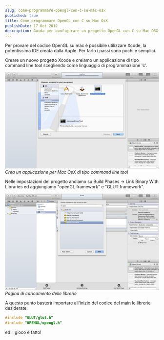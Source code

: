 ```yaml
---
slug: come-programmare-opengl-con-c-su-mac-osx
published: true
title: Come programmare OpenGL con C su Mac OsX
publishDate: 17 Oct 2012
description: Guida per configurare un progetto OpenGL con C su Mac OSX
---
```


Per provare del codice OpenGL su mac è possibile utilizzare Xcode, la potentissima IDE creata dalla Apple. Per farlo i passi sono pochi e semplici.

<!--more-->

Creare un nuovo progetto Xcode e creiamo un applicazione di tipo command line tool scegliendo come linguaggio di programmazione 'c'.

![Creazione progetto Xcode](../assets/CommandLineTool.jpg)
*Crea un applicazione per Mac OsX di tipo command line tool*

Nelle impostazioni del progetto andiamo su Build Phases -> Link Binary With Libraries ed aggiungiamo "openGL.framework" e "GLUT.framework".

![Librerie caricate](../assets/OpenFramework.jpg)
*Pagina di caricamento delle librerie*

A questo punto basterà importare all'inizio del codice del main le librerie desiderate:

```c
#include "GLUT/glut.h"
#include "OPENGL/opengl.h"
```

ed il gioco è fatto!
